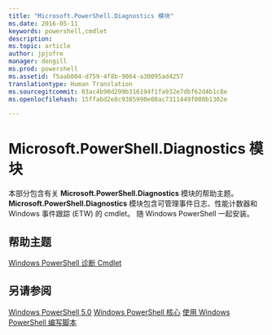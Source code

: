 ```yaml
---
title: "Microsoft.PowerShell.Diagnostics 模块"
ms.date: 2016-05-11
keywords: powershell,cmdlet
description: 
ms.topic: article
author: jpjofre
manager: dongill
ms.prod: powershell
ms.assetid: f5aab004-d759-4f8b-9064-a30095ad4257
translationtype: Human Translation
ms.sourcegitcommit: 03ac4b90d299b316194f1fa932e7dbf62d4b1c8e
ms.openlocfilehash: 15ffabd2e8c9385990e08ac7311449f000b1302e

---
```


# Microsoft.PowerShell.Diagnostics 模块
本部分包含有关 **Microsoft.PowerShell.Diagnostics** 模块的帮助主题。 **Microsoft.PowerShell.Diagnostics** 模块包含可管理事件日志、性能计数器和 Windows 事件跟踪 (ETW) 的 cmdlet。 随 Windows PowerShell 一起安装。

## 帮助主题
[Windows PowerShell 诊断 Cmdlet](http://go.microsoft.com/fwlink/?LinkID=245858)

## 另请参阅
[Windows PowerShell 5.0](Windows-PowerShell-5.0.md)
[Windows PowerShell 核心](https://technet.microsoft.com/en-us/library/4b75f1e4-f327-48f3-92ab-bf5435094d41)
[使用 Windows PowerShell 编写脚本](../../getting-started/fundamental/Scripting-with-Windows-PowerShell.md)




<!--HONumber=Aug16_HO3-->


